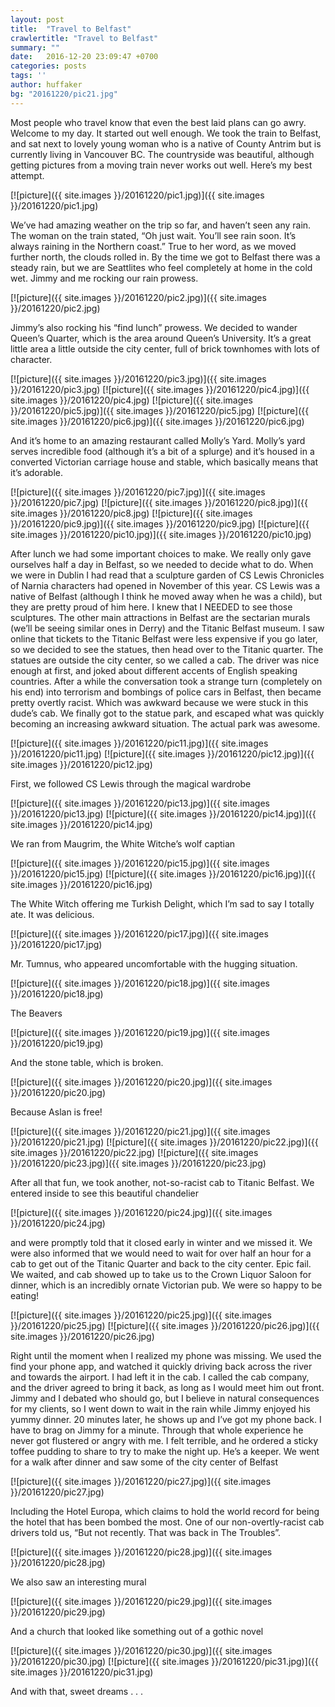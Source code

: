 ```yaml
---
layout: post
title:  "Travel to Belfast"
crawlertitle: "Travel to Belfast"
summary: ""
date:   2016-12-20 23:09:47 +0700
categories: posts
tags: ''
author: huffaker
bg: "20161220/pic21.jpg"
---
```


Most people who travel know that even the best laid plans can go awry. Welcome to my day. It started out well enough. We took the train to Belfast, and sat next to lovely young woman who is a native of County Antrim but is currently living in Vancouver BC. The countryside was beautiful, although getting pictures from a moving train never works out well. Here’s my best attempt.

[![picture]({{ site.images }}/20161220/pic1.jpg)]({{ site.images }}/20161220/pic1.jpg)
 
We’ve had amazing weather on the trip so far, and haven’t seen any rain. The woman on the train stated, “Oh just wait. You’ll see rain soon. It’s always raining in the Northern coast.” True to her word, as we moved further north, the clouds rolled in. By the time we got to Belfast there was a steady rain, but we are Seattlites who feel completely at home in the cold wet. 
Jimmy and me rocking our rain prowess.
 
 [![picture]({{ site.images }}/20161220/pic2.jpg)]({{ site.images }}/20161220/pic2.jpg)

Jimmy’s also rocking his “find lunch” prowess.
We decided to wander Queen’s Quarter, which is the area around Queen’s University. It’s a great little area a little outside the city center, full of brick townhomes with lots of character.
 
 [![picture]({{ site.images }}/20161220/pic3.jpg)]({{ site.images }}/20161220/pic3.jpg)
 [![picture]({{ site.images }}/20161220/pic4.jpg)]({{ site.images }}/20161220/pic4.jpg)
 [![picture]({{ site.images }}/20161220/pic5.jpg)]({{ site.images }}/20161220/pic5.jpg)
 [![picture]({{ site.images }}/20161220/pic6.jpg)]({{ site.images }}/20161220/pic6.jpg)
 
 And it’s home to an amazing restaurant called Molly’s Yard.
Molly’s yard serves incredible food (although it’s a bit of a splurge) and it’s housed in a converted Victorian carriage house and stable, which basically means that it’s adorable. 
 
 [![picture]({{ site.images }}/20161220/pic7.jpg)]({{ site.images }}/20161220/pic7.jpg)
 [![picture]({{ site.images }}/20161220/pic8.jpg)]({{ site.images }}/20161220/pic8.jpg)
 [![picture]({{ site.images }}/20161220/pic9.jpg)]({{ site.images }}/20161220/pic9.jpg)
 [![picture]({{ site.images }}/20161220/pic10.jpg)]({{ site.images }}/20161220/pic10.jpg)
 
After lunch we had some important choices to make. We really only gave ourselves half a day in Belfast, so we needed to decide what to do. When we were in Dublin I had read that a sculpture garden of CS Lewis Chronicles of Narnia characters had opened in November of this year. CS Lewis was a native of Belfast (although I think he moved away when he was a child), but they are pretty proud of him here. I knew that I NEEDED to see those sculptures. The other main attractions in Belfast are the sectarian murals (we’ll be seeing similar ones in Derry) and the Titanic Belfast museum. I saw online that tickets to the Titanic Belfast were less expensive if you go later, so we decided to see the statues, then head over to the Titanic quarter. 
The statues are outside the city center, so we called a cab. The driver was nice enough at first, and joked about different accents of English speaking countries. After a while the conversation took a strange turn (completely on his end) into terrorism and bombings of police cars in Belfast, then became pretty overtly racist. Which was awkward because we were stuck in this dude’s cab. 
We finally got to the statue park, and escaped what was quickly becoming an increasing awkward situation. The actual park was awesome.
 
[![picture]({{ site.images }}/20161220/pic11.jpg)]({{ site.images }}/20161220/pic11.jpg)
[![picture]({{ site.images }}/20161220/pic12.jpg)]({{ site.images }}/20161220/pic12.jpg)

First, we followed CS Lewis through the magical wardrobe
 
 [![picture]({{ site.images }}/20161220/pic13.jpg)]({{ site.images }}/20161220/pic13.jpg)
 [![picture]({{ site.images }}/20161220/pic14.jpg)]({{ site.images }}/20161220/pic14.jpg)

We ran from Maugrim, the White Witche’s wolf captian
 
 [![picture]({{ site.images }}/20161220/pic15.jpg)]({{ site.images }}/20161220/pic15.jpg)
 [![picture]({{ site.images }}/20161220/pic16.jpg)]({{ site.images }}/20161220/pic16.jpg)
 
The White Witch offering me Turkish Delight, which I’m sad to say I totally ate. It was delicious.

[![picture]({{ site.images }}/20161220/pic17.jpg)]({{ site.images }}/20161220/pic17.jpg)

Mr. Tumnus, who appeared uncomfortable with the hugging situation.

[![picture]({{ site.images }}/20161220/pic18.jpg)]({{ site.images }}/20161220/pic18.jpg)

The Beavers

[![picture]({{ site.images }}/20161220/pic19.jpg)]({{ site.images }}/20161220/pic19.jpg)
 
And the stone table, which is broken. 
 
 [![picture]({{ site.images }}/20161220/pic20.jpg)]({{ site.images }}/20161220/pic20.jpg)

Because Aslan is free!
 
 [![picture]({{ site.images }}/20161220/pic21.jpg)]({{ site.images }}/20161220/pic21.jpg)
 [![picture]({{ site.images }}/20161220/pic22.jpg)]({{ site.images }}/20161220/pic22.jpg)
 [![picture]({{ site.images }}/20161220/pic23.jpg)]({{ site.images }}/20161220/pic23.jpg)
 
After all that fun, we took another, not-so-racist cab to Titanic Belfast. We entered inside to see this beautiful chandelier
 
 [![picture]({{ site.images }}/20161220/pic24.jpg)]({{ site.images }}/20161220/pic24.jpg)

and were promptly told that it closed early in winter and we missed it. We were also informed that we would need to wait for over half an hour for a cab to get out of the Titanic Quarter and back to the city center. Epic fail.
We waited, and cab showed up to take us to the Crown Liquor Saloon for dinner, which is an incredibly ornate Victorian pub. We were so happy to be eating!

[![picture]({{ site.images }}/20161220/pic25.jpg)]({{ site.images }}/20161220/pic25.jpg)
[![picture]({{ site.images }}/20161220/pic26.jpg)]({{ site.images }}/20161220/pic26.jpg)
 
Right until the moment when I realized my phone was missing. We used the find your phone app, and watched it quickly driving back across the river and towards the airport. I had left it in the cab. I called the cab company, and the driver agreed to bring it back, as long as I would meet him out front. Jimmy and I debated who should go, but I believe in natural consequences for my clients, so I went down to wait in the rain while Jimmy enjoyed his yummy dinner. 20 minutes later, he shows up and I’ve got my phone back.
I have to brag on Jimmy for a minute. Through that whole experience he never got flustered or angry with me. I felt terrible, and he ordered a sticky toffee pudding to share to try to make the night up. He’s a keeper. 
We went for a walk after dinner and saw some of the city center of Belfast

[![picture]({{ site.images }}/20161220/pic27.jpg)]({{ site.images }}/20161220/pic27.jpg)

Including the Hotel Europa, which claims to hold the world record for being the hotel that has been bombed the most. One of our non-overtly-racist cab drivers told us, “But not recently. That was back in The Troubles”.
 
[![picture]({{ site.images }}/20161220/pic28.jpg)]({{ site.images }}/20161220/pic28.jpg)

We also saw an interesting mural 

[![picture]({{ site.images }}/20161220/pic29.jpg)]({{ site.images }}/20161220/pic29.jpg)

And a church that looked like something out of a gothic novel
 
 [![picture]({{ site.images }}/20161220/pic30.jpg)]({{ site.images }}/20161220/pic30.jpg)
 [![picture]({{ site.images }}/20161220/pic31.jpg)]({{ site.images }}/20161220/pic31.jpg)
 
And with that, sweet dreams . . .
